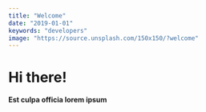 ```yaml
---
title: "Welcome"
date: "2019-01-01"
keywords: "developers"
image: "https://source.unsplash.com/150x150/?welcome"
---
```


# Hi there!

**Est culpa officia lorem ipsum** 
